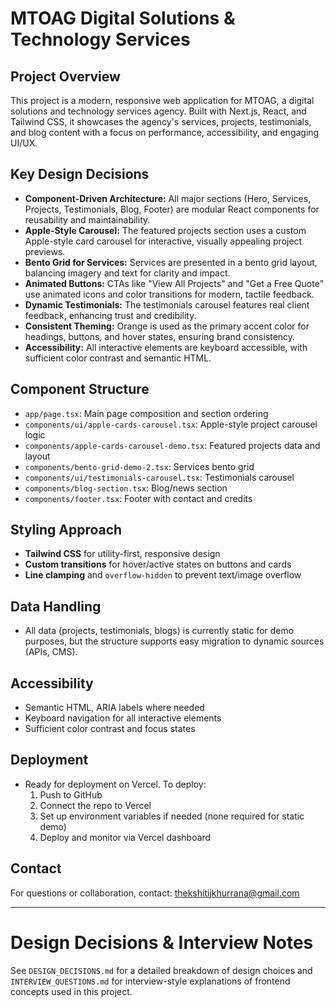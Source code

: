 # MTOAG Digital Solutions & Technology Services

## Project Overview

This project is a modern, responsive web application for MTOAG, a digital solutions and technology services agency. Built with Next.js, React, and Tailwind CSS, it showcases the agency's services, projects, testimonials, and blog content with a focus on performance, accessibility, and engaging UI/UX.

## Key Design Decisions

- **Component-Driven Architecture:** All major sections (Hero, Services, Projects, Testimonials, Blog, Footer) are modular React components for reusability and maintainability.
- **Apple-Style Carousel:** The featured projects section uses a custom Apple-style card carousel for interactive, visually appealing project previews.
- **Bento Grid for Services:** Services are presented in a bento grid layout, balancing imagery and text for clarity and impact.
- **Animated Buttons:** CTAs like "View All Projects" and "Get a Free Quote" use animated icons and color transitions for modern, tactile feedback.
- **Dynamic Testimonials:** The testimonials carousel features real client feedback, enhancing trust and credibility.
- **Consistent Theming:** Orange is used as the primary accent color for headings, buttons, and hover states, ensuring brand consistency.
- **Accessibility:** All interactive elements are keyboard accessible, with sufficient color contrast and semantic HTML.

## Component Structure

- `app/page.tsx`: Main page composition and section ordering
- `components/ui/apple-cards-carousel.tsx`: Apple-style project carousel logic
- `components/apple-cards-carousel-demo.tsx`: Featured projects data and layout
- `components/bento-grid-demo-2.tsx`: Services bento grid
- `components/ui/testimonials-carousel.tsx`: Testimonials carousel
- `components/blog-section.tsx`: Blog/news section
- `components/footer.tsx`: Footer with contact and credits

## Styling Approach

- **Tailwind CSS** for utility-first, responsive design
- **Custom transitions** for hover/active states on buttons and cards
- **Line clamping** and `overflow-hidden` to prevent text/image overflow

## Data Handling

- All data (projects, testimonials, blogs) is currently static for demo purposes, but the structure supports easy migration to dynamic sources (APIs, CMS).

## Accessibility

- Semantic HTML, ARIA labels where needed
- Keyboard navigation for all interactive elements
- Sufficient color contrast and focus states

## Deployment

- Ready for deployment on Vercel. To deploy:
  1. Push to GitHub
  2. Connect the repo to Vercel
  3. Set up environment variables if needed (none required for static demo)
  4. Deploy and monitor via Vercel dashboard

## Contact

For questions or collaboration, contact: thekshitijkhurrana@gmail.com

---

# Design Decisions & Interview Notes

See `DESIGN_DECISIONS.md` for a detailed breakdown of design choices and `INTERVIEW_QUESTIONS.md` for interview-style explanations of frontend concepts used in this project.
